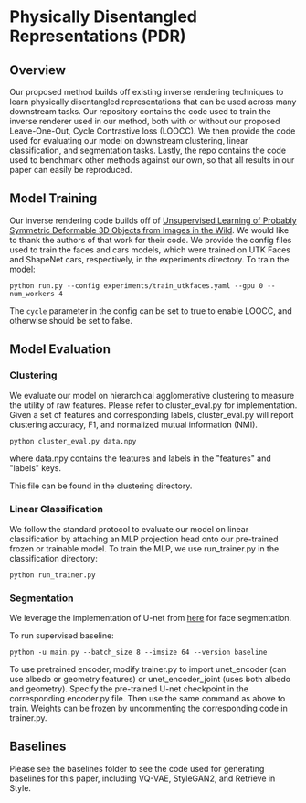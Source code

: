 # Physically Disentangled Representations (PDR)

## Overview

Our proposed method builds off existing inverse rendering techniques to learn physically disentangled representations that can be used across many downstream tasks. Our repository contains the code used to train the inverse renderer used in our method, both with or without our proposed Leave-One-Out, Cycle Contrastive loss (LOOCC). We then provide the code used for evaluating our model on downstream clustering, linear classification, and segmentation tasks. Lastly, the repo contains the code used to benchmark other methods against our own, so that all results in our paper can easily be reproduced.

## Model Training

Our inverse rendering code builds off of [Unsupervised Learning of Probably Symmetric Deformable 3D Objects from Images in the Wild](https://github.com/elliottwu/unsup3d). We would like to thank the authors of that work for their code. We provide the config files used to train the faces and cars models, which were trained on UTK Faces and ShapeNet cars, respectively, in the experiments directory. To train the model:

```
python run.py --config experiments/train_utkfaces.yaml --gpu 0 --num_workers 4
```

The `cycle` parameter in the config can be set to true to enable LOOCC, and otherwise should be set to false.

## Model Evaluation

### Clustering

We evaluate our model on hierarchical agglomerative clustering to measure the utility of raw features. Please refer to cluster\_eval.py for implementation. Given a set of features and corresponding labels, cluster\_eval.py will report clustering accuracy, F1, and normalized mutual information (NMI).

```
python cluster_eval.py data.npy
```

where data.npy contains the features and labels in the "features" and "labels" keys.

This file can be found in the clustering directory.

### Linear Classification

We follow the standard protocol to evaluate our model on linear classification by attaching an MLP projection head onto our pre-trained frozen or trainable model. To train the MLP, we use run\_trainer.py in the classification directory:

```
python run_trainer.py
```

### Segmentation

We leverage the implementation of U-net from [here](https://github.com/switchablenorms/CelebAMask-HQ/tree/master/face_parsing) for face segmentation.

To run supervised baseline:

```
python -u main.py --batch_size 8 --imsize 64 --version baseline
```

To use pretrained encoder, modify trainer.py to import unet\_encoder (can use albedo or geometry features) or unet\_encoder\_joint (uses both albedo and geometry). Specify the pre-trained U-net checkpoint in the corresponding encoder.py file. Then use the same command as above to train. Weights can be frozen by uncommenting the corresponding code in trainer.py.

## Baselines

Please see the baselines folder to see the code used for generating baselines for this paper, including VQ-VAE, StyleGAN2, and Retrieve in Style.

